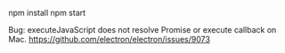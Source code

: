 npm install
npm start

Bug: executeJavaScript does not resolve Promise or execute callback on Mac.
https://github.com/electron/electron/issues/9073
